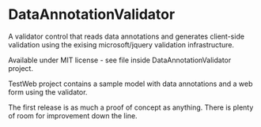DataAnnotationValidator
=======================

A validator control that reads data annotations and generates client-side validation using the exising microsoft/jquery validation infrastructure.

Available under MIT license - see file inside DataAnnotationValidator project.

TestWeb project contains a sample model with data annotations and a web form using the validator.

The first release is as much a proof of concept as anything. There is plenty of room for improvement down the line.
